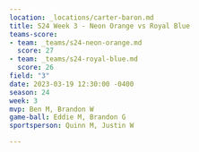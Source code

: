 ```yaml
---
location: _locations/carter-baron.md
title: S24 Week 3 - Neon Orange vs Royal Blue
teams-score:
- team: _teams/s24-neon-orange.md
  score: 27
- team: _teams/s24-royal-blue.md
  score: 26
field: "3"
date: 2023-03-19 12:30:00 -0400
season: 24
week: 3
mvp: Ben M, Brandon W
game-ball: Eddie M, Brandon G
sportsperson: Quinn M, Justin W

---
```

